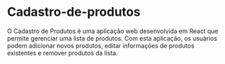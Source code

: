 # Cadastro-de-produtos
O Cadastro de Produtos é uma aplicação web desenvolvida em React que permite gerenciar uma lista de produtos. Com esta aplicação, os usuários podem adicionar novos produtos, editar informações de produtos existentes e remover produtos da lista.
